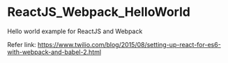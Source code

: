 # ReactJS_Webpack_HelloWorld
Hello world example for ReactJS and Webpack

Refer link: https://www.twilio.com/blog/2015/08/setting-up-react-for-es6-with-webpack-and-babel-2.html
